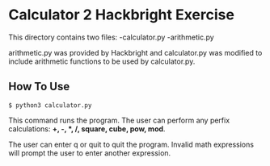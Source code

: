 # Calculator 2 Hackbright Exercise

This directory contains two files:
-calculator.py
-arithmetic.py

arithmetic.py was provided by Hackbright and calculator.py was modified to include arithmetic functions to be used by calculator.py.

## How To Use
```
$ python3 calculator.py
```

This command runs the program. The user can perform any perfix calculations: **+, -, \*, /, square, cube, pow, mod**.

The user can enter q or quit to quit the program. Invalid math expressions will prompt the user to enter another expression.
